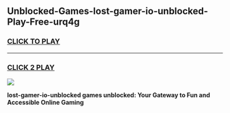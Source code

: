 
## Unblocked-Games-lost-gamer-io-unblocked-Play-Free-urq4g
<h3>
<a href="https://premium76.site?title=lost-gamer-io-unblocked&ref=17A">CLICK TO PLAY</a></h3>
<hr>

<h3>
<a href="https://premium76.site?title=lost-gamer-io-unblocked&ref=17A">CLICK 2 PLAY</a>
  
</h3>

<a href="https://premium76.site?title=lost-gamer-io-unblocked&ref=17A"><img src="https://clearcache.store/games.png"></a>


**lost-gamer-io-unblocked games unblocked: Your Gateway to Fun and Accessible Online Gaming**
